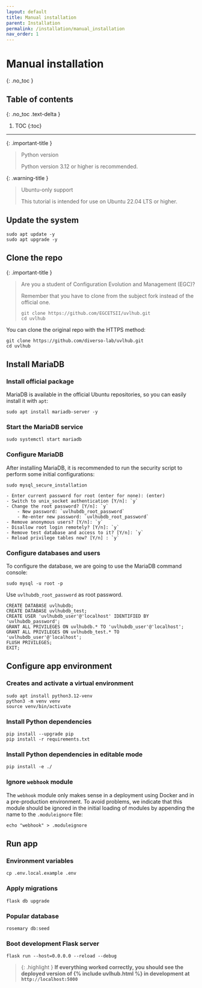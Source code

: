 ```yaml
---
layout: default
title: Manual installation
parent: Installation
permalink: /installation/manual_installation
nav_order: 1
---
```


# Manual installation
{: .no_toc }

## Table of contents
{: .no_toc .text-delta }

1. TOC
{:toc}

---

{: .important-title }
> <i class="fa-brands fa-python"></i> Python version
>
> Python version 3.12 or higher is recommended.

{: .warning-title }
> <i class="fa-brands fa-ubuntu"></i> Ubuntu-only support
>
> This tutorial is intended for use on Ubuntu 22.04 LTS or higher.

## Update the system

```
sudo apt update -y
sudo apt upgrade -y
```

## Clone the repo

{: .important-title }
> <i class="fa-solid fa-graduation-cap"></i> Are you a student of Configuration Evolution and Management (EGC)?
>
> Remember that you have to clone from the subject fork instead of the official one.
> ```
> git clone https://github.com/EGCETSII/uvlhub.git
> cd uvlhub
> ```

You can clone the original repo with the HTTPS method:

```
git clone https://github.com/diverso-lab/uvlhub.git
cd uvlhub
```

## Install MariaDB

### Install official package

MariaDB is available in the official Ubuntu repositories, so you can easily install it with `apt`:

```
sudo apt install mariadb-server -y
```

### Start the MariaDB service

```
sudo systemctl start mariadb
```

### Configure MariaDB

After installing MariaDB, it is recommended to run the security script to perform some initial configurations:

```
sudo mysql_secure_installation
```

```
- Enter current password for root (enter for none): (enter)
- Switch to unix_socket authentication [Y/n]: `y`
- Change the root password? [Y/n]: `y`
    - New password: `uvlhubdb_root_password`
    - Re-enter new password: `uvlhubdb_root_password`
- Remove anonymous users? [Y/n]: `y`
- Disallow root login remotely? [Y/n]: `y` 
- Remove test database and access to it? [Y/n]: `y`
- Reload privilege tables now? [Y/n] : `y`
```

###  Configure databases and users

To configure the database, we are going to use the MariaDB command console:

```
sudo mysql -u root -p
```

Use `uvlhubdb_root_password` as root password.

```
CREATE DATABASE uvlhubdb;
CREATE DATABASE uvlhubdb_test;
CREATE USER 'uvlhubdb_user'@'localhost' IDENTIFIED BY 'uvlhubdb_password';
GRANT ALL PRIVILEGES ON uvlhubdb.* TO 'uvlhubdb_user'@'localhost';
GRANT ALL PRIVILEGES ON uvlhubdb_test.* TO 'uvlhubdb_user'@'localhost';
FLUSH PRIVILEGES;
EXIT;
```

## Configure app environment

### Creates and activate a virtual environment

```
sudo apt install python3.12-venv
python3 -m venv venv
source venv/bin/activate
```

### Install Python dependencies

```
pip install --upgrade pip
pip install -r requirements.txt
```

### Install Python dependencies in editable mode


```
pip install -e ./
```

### Ignore `webhook` module

The `webhook` module only makes sense in a deployment using Docker and in a pre-production environment. To avoid problems, we indicate that this module should be
ignored in the initial loading of modules by appending the name to the `.moduleignore` file:

```
echo "webhook" > .moduleignore
``` 

## Run app

### Environment variables

```
cp .env.local.example .env
```

### Apply migrations

```
flask db upgrade
```

### Popular database

```
rosemary db:seed
```

### Boot development Flask server

```
flask run --host=0.0.0.0 --reload --debug
```

> {: .highlight }
  **If everything worked correctly, you should see the deployed version of {% include uvlhub.html %} in development at `http://localhost:5000`**
